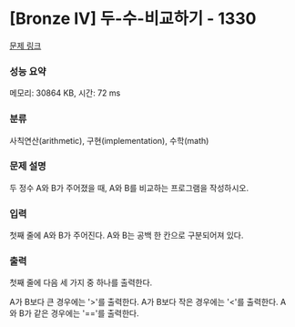 # [Bronze IV] 두-수-비교하기 - 1330 

[문제 링크](https://www.acmicpc.net/problem/1330) 

### 성능 요약

메모리: 30864 KB, 시간: 72 ms

### 분류

사칙연산(arithmetic), 구현(implementation), 수학(math)

### 문제 설명

두 정수 A와 B가 주어졌을 때, A와 B를 비교하는 프로그램을 작성하시오.
### 입력 

 첫째 줄에 A와 B가 주어진다. A와 B는 공백 한 칸으로 구분되어져 있다.
### 출력 

 첫째 줄에 다음 세 가지 중 하나를 출력한다.


 A가 B보다 큰 경우에는 '>'를 출력한다.
 A가 B보다 작은 경우에는 '<'를 출력한다.
 A와 B가 같은 경우에는 '=='를 출력한다.


